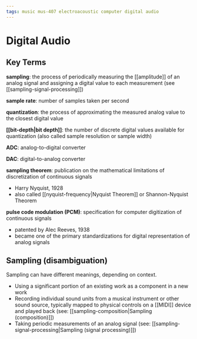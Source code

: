 ```yaml
---
tags: music mus-407 electroacoustic computer digital audio
---
```


# Digital Audio

## Key Terms

**sampling**: the process of periodically measuring the [[amplitude]] of an analog signal and assigning a digital value to each measurement (see [[sampling-signal-processing]])

**sample rate**: number of samples taken per second

**quantization**: the process of approximating the measured analog value to the closest digital value

**[[bit-depth|bit depth]]**: the number of discrete digital values available for quantization (also called sample resolution or sample width)

**ADC**: analog-to-digital converter

**DAC**: digital-to-analog converter

**sampling theorem**: publication on the mathematical limitations of discretization of continuous signals

- Harry Nyquist, 1928
- also called [[nyquist-frequency|Nyquist Theorem]] or Shannon-Nyquist Theorem

**pulse code modulation (PCM)**: specification for computer digitization of continuous signals

- patented by Alec Reeves, 1938
- became one of the primary standardizations for digital representation of analog signals

## Sampling (disambiguation)

Sampling can have different meanings, depending on context.

- Using a significant portion of an existing work as a component in a new work
- Recording individual sound units from a musical instrument or other sound source, typically mapped to physical controls on a [[MIDI]] device and played back (see: [[sampling-composition|Sampling (composition)]])
- Taking periodic measurements of an analog signal (see: [[sampling-signal-processing|Sampling (signal processing)]])
